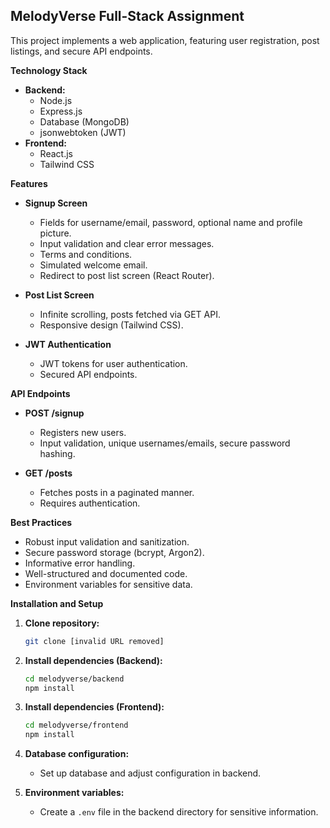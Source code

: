 ## MelodyVerse Full-Stack Assignment

This project implements a web application, featuring user registration, post listings, and secure API endpoints.

**Technology Stack**

* **Backend:**
    * Node.js 
    * Express.js 
    * Database (MongoDB)
    * jsonwebtoken (JWT) 
* **Frontend:**
    * React.js
    * Tailwind CSS

**Features**

* **Signup Screen**
    * Fields for username/email, password, optional name and profile picture.
    * Input validation and clear error messages.
    * Terms and conditions.
    * Simulated welcome email.
    * Redirect to post list screen (React Router).

* **Post List Screen**
    * Infinite scrolling, posts fetched via GET API.
    * Responsive design (Tailwind CSS). 

* **JWT Authentication**
    * JWT tokens for user authentication.
    * Secured API endpoints.

**API Endpoints**

* **POST /signup**
    * Registers new users.
    * Input validation, unique usernames/emails, secure password hashing.

* **GET /posts**
    * Fetches posts in a paginated manner.
    * Requires authentication.

**Best Practices**
*  Robust input validation and sanitization.
*  Secure password storage (bcrypt, Argon2).
*  Informative error handling.
*  Well-structured and documented code.
*  Environment variables for sensitive data.

**Installation and Setup**

1. **Clone repository:**
    ```bash
    git clone [invalid URL removed]
    ```
2. **Install dependencies (Backend):** 
    ```bash
    cd melodyverse/backend
    npm install 
    ```
3. **Install dependencies (Frontend):** 
    ```bash
    cd melodyverse/frontend
    npm install 
    ```
4. **Database configuration:**
   * Set up database and adjust configuration in backend.

5. **Environment variables:**
   * Create a `.env` file in the backend directory for sensitive information.
